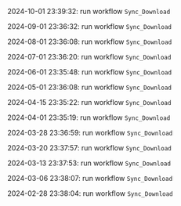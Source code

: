 2024-10-01 23:39:32: run workflow `Sync_Download` 

2024-09-01 23:36:32: run workflow `Sync_Download` 

2024-08-01 23:36:08: run workflow `Sync_Download` 

2024-07-01 23:36:20: run workflow `Sync_Download` 

2024-06-01 23:35:48: run workflow `Sync_Download` 

2024-05-01 23:36:08: run workflow `Sync_Download` 

2024-04-15 23:35:22: run workflow `Sync_Download` 

2024-04-01 23:35:19: run workflow `Sync_Download` 

2024-03-28 23:36:59: run workflow `Sync_Download` 

2024-03-20 23:37:57: run workflow `Sync_Download` 

2024-03-13 23:37:53: run workflow `Sync_Download` 

2024-03-06 23:38:07: run workflow `Sync_Download` 

2024-02-28 23:38:04: run workflow `Sync_Download` 


